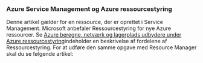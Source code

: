 ### <a name="azure-service-management-and-azure-resource-manager"></a>Azure Service Management og Azure ressourcestyring
 
Denne artikel gælder for en ressource, der er oprettet i Service Management. Microsoft anbefaler Ressourcestyring for nye Azure ressourcer. Se [Azure beregne, netværk og lagerplads udbydere under Azure ressourcestyring](../articles/virtual-machines/virtual-machines-windows-compare-deployment-models.md)indeholder en beskrivelse af fordelene af Ressourcestyring. For at udføre den samme opgave med Resource Manager skal du se følgende artikel:
